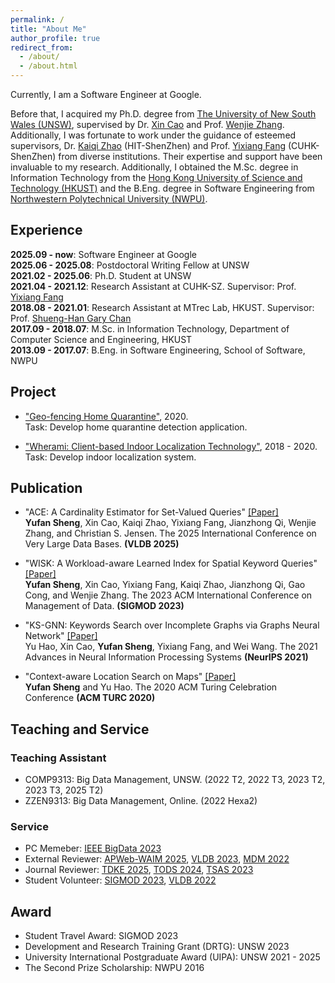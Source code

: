 ```yaml
---
permalink: /
title: "About Me"
author_profile: true
redirect_from: 
  - /about/
  - /about.html
---
```


Currently, I am a Software Engineer at Google.

Before that, I acquired my Ph.D. degree from [The University of New South Wales (UNSW)](https://www.unsw.edu.au/), supervised by Dr. [Xin Cao](https://xincao-unsw.github.io/) and Prof. [Wenjie Zhang](https://www.cse.unsw.edu.au/~zhangw/). Additionally, I was fortunate to work under the guidance of esteemed supervisors, Dr. [Kaiqi Zhao](https://kaiqizhao.github.io/) (HIT-ShenZhen) and Prof. [Yixiang Fang](https://fangyixiang.github.io/) (CUHK-ShenZhen) from diverse institutions. Their expertise and support have been invaluable to my research. Additionally, I obtained the M.Sc. degree in Information Technology from the [Hong Kong University of Science and Technology (HKUST)](https://hkust.edu.hk/) and the B.Eng. degree in Software Engineering from [Northwestern Polytechnical University (NWPU)](https://en.nwpu.edu.cn/).

## Experience
**2025.09 - now**: Software Engineer at Google \
**2025.06 - 2025.08**: Postdoctoral Writing Fellow at UNSW \
**2021.02 - 2025.06**: Ph.D. Student at UNSW \
**2021.04 - 2021.12**: Research Assistant at CUHK-SZ. Supervisor: Prof. [Yixiang Fang](https://fangyixiang.github.io/) \
**2018.08 - 2021.01**: Research Assistant at MTrec Lab, HKUST. Supervisor: Prof. [Shueng-Han Gary Chan](https://www.cse.ust.hk/~gchan/) \
**2017.09 - 2018.07**: M.Sc. in Information Technology, Department of Computer Science and Engineering, HKUST \
**2013.09 - 2017.07**: B.Eng. in Software Engineering, School of Software, NWPU

## Project
* ["Geo-fencing Home Quarantine"](https://vprd.hkust.edu.hk/highlight-recognition/impact-cases/location-based-tech), 2020.\
Task: Develop home quarantine detection application.

* ["Wherami: Client-based Indoor Localization Technology"](https://vprd.hkust.edu.hk/highlight-recognition/impact-cases/location-based-tech), 2018 - 2020.\
Task: Develop indoor localization system.

## Publication
* "ACE: A Cardinality Estimator for Set-Valued Queries"  [\[Paper\]](https://www.vldb.org/pvldb/vol18/p2112-sheng.pdf)\
**Yufan Sheng**, Xin Cao, Kaiqi Zhao, Yixiang Fang, Jianzhong Qi, Wenjie Zhang, and Christian S. Jensen. The 2025 International Conference on Very Large Data Bases. **(VLDB 2025)**

* "WISK: A Workload-aware Learned Index for Spatial Keyword Queries" [\[Paper\]](https://dl.acm.org/doi/10.1145/3589332) \
**Yufan Sheng**, Xin Cao, Yixiang Fang, Kaiqi Zhao, Jianzhong Qi, Gao Cong, and Wenjie Zhang. The 2023 ACM International Conference on Management of Data. **(SIGMOD 2023)**

* "KS-GNN: Keywords Search over Incomplete Graphs via Graphs Neural Network" [\[Paper\]](https://proceedings.neurips.cc/paper_files/paper/2021/file/0d7363894acdee742caf7fe4e97c4d49-Paper.pdf) \
Yu Hao, Xin Cao, **Yufan Sheng**, Yixiang Fang, and Wei Wang. The 2021 Advances in Neural Information Processing Systems **(NeurIPS 2021)**

* "Context-aware Location Search on Maps" [\[Paper\]](https://dl.acm.org/doi/abs/10.1145/3393527.3393556) \
**Yufan Sheng** and Yu Hao. The 2020 ACM Turing Celebration Conference **(ACM TURC 2020)**

## Teaching and Service
### Teaching Assistant
* COMP9313: Big Data Management, UNSW. (2022 T2, 2022 T3, 2023 T2, 2023 T3, 2025 T2)
* ZZEN9313: Big Data Management, Online. (2022 Hexa2)

### Service
* PC Memeber: [IEEE BigData 2023](https://bigdataieee.org/BigData2023/index.html)
* External Reviewer: [APWeb-WAIM 2025](https://apweb2025.sau.edu.cn/), [VLDB 2023](https://vldb.org/2023/), [MDM 2022](https://mdm2022.cs.ucy.ac.cy/index.html)
* Journal Reviewer: [TDKE 2025](https://ieeexplore.ieee.org/xpl/RecentIssue.jsp?punumber=69), [TODS 2024](https://dl.acm.org/journal/tods), [TSAS 2023](https://dl.acm.org/journal/tsas)
* Student Volunteer: [SIGMOD 2023](https://2023.sigmod.org/), [VLDB 2022](https://vldb.org/2022/)

## Award
* Student Travel Award: SIGMOD 2023
* Development and Research Training Grant (DRTG): UNSW 2023
* University International Postgraduate Award (UIPA): UNSW 2021 - 2025
* The Second Prize Scholarship: NWPU 2016
  
